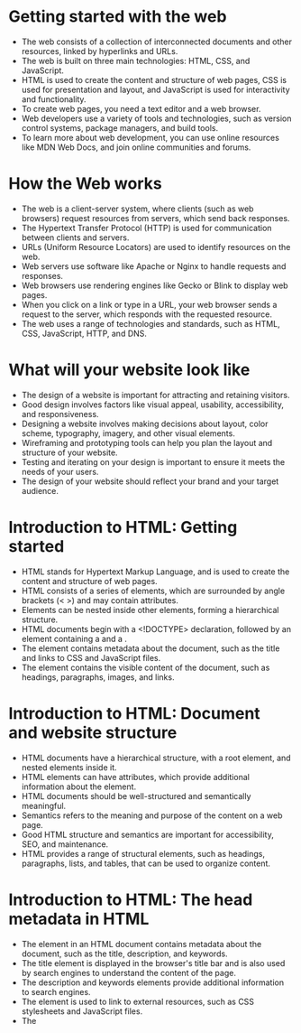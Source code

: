 # **Getting started with the web**

* The web consists of a collection of interconnected documents and other resources, linked by hyperlinks and URLs.
* The web is built on three main technologies: HTML, CSS, and JavaScript.
* HTML is used to create the content and structure of web pages, CSS is used for presentation and layout, and JavaScript is used for interactivity and functionality.
* To create web pages, you need a text editor and a web browser.
* Web developers use a variety of tools and technologies, such as version control systems, package managers, and build tools.
* To learn more about web development, you can use online resources like MDN Web Docs, and join online communities and forums.

# **How the Web works**

* The web is a client-server system, where clients (such as web browsers) request resources from servers, which send back responses.
* The Hypertext Transfer Protocol (HTTP) is used for communication between clients and servers.
* URLs (Uniform Resource Locators) are used to identify resources on the web.
* Web servers use software like Apache or Nginx to handle requests and responses.
* Web browsers use rendering engines like Gecko or Blink to display web pages.
* When you click on a link or type in a URL, your web browser sends a request to the server, which responds with the requested resource.
* The web uses a range of technologies and standards, such as HTML, CSS, JavaScript, HTTP, and DNS.

# **What will your website look like**

* The design of a website is important for attracting and retaining visitors.
* Good design involves factors like visual appeal, usability, accessibility, and responsiveness.
* Designing a website involves making decisions about layout, color scheme, typography, imagery, and other visual elements.
* Wireframing and prototyping tools can help you plan the layout and structure of your website.
* Testing and iterating on your design is important to ensure it meets the needs of your users.
* The design of your website should reflect your brand and your target audience.

# **Introduction to HTML: Getting started**

* HTML stands for Hypertext Markup Language, and is used to create the content and structure of web pages.
* HTML consists of a series of elements, which are surrounded by angle brackets (< >) and may contain attributes.
* Elements can be nested inside other elements, forming a hierarchical structure.
* HTML documents begin with a <!DOCTYPE> declaration, followed by an <html> element containing a <head> and a <body>.
* The <head> element contains metadata about the document, such as the title and links to CSS and JavaScript files.
* The <body> element contains the visible content of the document, such as headings, paragraphs, images, and links.

# **Introduction to HTML: Document and website structure**

* HTML documents have a hierarchical structure, with a root <html> element, and nested elements inside it.
* HTML elements can have attributes, which provide additional information about the element.
* HTML documents should be well-structured and semantically meaningful.
* Semantics refers to the meaning and purpose of the content on a web page.
* Good HTML structure and semantics are important for accessibility, SEO, and maintenance.
* HTML provides a range of structural elements, such as headings, paragraphs, lists, and tables, that can be used to organize content.

# **Introduction to HTML: The head metadata in HTML**

* The <head> element in an HTML document contains metadata about the document, such as the title, description, and keywords.
* The title element is displayed in the browser's title bar and is also used by search engines to understand the content of the page.
* The description and keywords elements provide additional information to search engines.
* The <link> element is used to link to external resources, such as CSS stylesheets and JavaScript files.
* The <style> element is used to define CSS rules directly in the HTML document.
* The <meta> element is used to provide additional information about the document, such as the author, language, and character encoding.

# **Thinking before coding**

* Before starting to code a website, it's important to plan and think about the design and functionality you want to achieve.
* This involves considering factors such as the purpose of the website, the target audience, the content, and the desired user experience.
* Wireframing and prototyping tools can help you visualize and plan the layout and structure of your website.
* It's important to prioritize accessibility and usability in your design, to ensure that your website is usable by as many people as possible.
* Testing and iterating on your design is important to ensure that it meets the needs of your users and achieves your goals.
* Good planning and design can save time and effort in the long run, and help you create a successful and effective website.

# **Semantics**

* Semantics refers to the meaning and purpose of the content on a web page, and how it relates to other content on the page and on the web.
* Good semantic HTML structure is important for accessibility, SEO, and maintenance.
* HTML provides a range of semantic elements, such as <article>, <header>, <footer>, and <nav>, that can be used to define the purpose and context of content.
* Using semantic elements makes it easier for assistive technologies like screen readers to understand the structure and meaning of the content.
* Semantic HTML also helps search engines understand the content and purpose of the page, which can improve search rankings.
* Good use of semantics can also make your code more maintainable and easier to work with.

# **What is JavaScript?**

* JavaScript is a programming language used to add interactivity and functionality to web pages.
* JavaScript code is executed by the browser, and can be used to manipulate the content and behavior of web pages in response to user interactions.
* JavaScript can be used to validate user input, create animations and effects, load content dynamically, and communicate with web servers.
* JavaScript code can be included in HTML documents using the <script> element, or in external JavaScript files that are linked to the HTML document.
* JavaScript is a high-level language that is easy to learn, and has a large and active community of developers.
* JavaScript is a core technology of the web, and is used extensively in web development.

# **Ubuntu Terminal Commands**

* cd - Changes the current working directory. For example, cd /home/username changes the current directory to /home/username.
* ls - Lists the contents of the current directory. For example, ls -l shows a detailed list of files and directories in the current directory.
* mkdir - Creates a new directory. For example, mkdir my_folder creates a new directory called my_folder.
* touch - Creates a new file or updates the modification time of an existing file. For example, touch my_file.txt creates a new file called my_file.txt.
* cp - Copies a file or directory from one location to another. For example, cp file.txt /home/username/destination copies file.txt to /home/username/destination.
* mv - Moves a file or directory from one location to another. For example, mv file.txt /home/username/destination moves file.txt to /home/username/destination.
* rm - Removes a file or directory. For example, rm file.txt removes file.txt.
* sudo - Allows you to execute a command with administrative privileges. For example, sudo apt-get update updates the system package list.
* grep - Searches for a pattern in a file or output. For example, grep "error" logfile.txt searches for the word "error" in logfile.txt.
* man - Displays the manual page for a command. For example, man ls shows the manual page for the ls command.

# **CRUD**

* Create - This operation creates new data and adds it to the database. For example, creating a new user account in a system.
* Read - This operation reads the data from the database. For example, displaying a user's profile information on a website.
* Update - This operation modifies existing data in the database. For example, updating a user's password or email address.
* Delete - This operation removes existing data from the database. For example, deleting a user's account.
